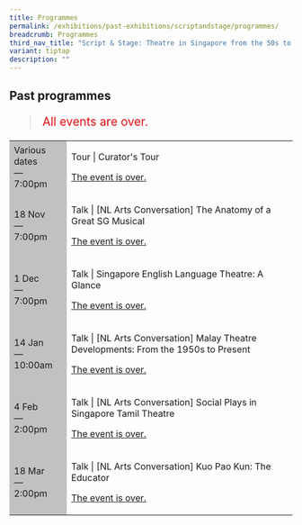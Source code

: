 ```yaml
---
title: Programmes
permalink: /exhibitions/past-exhibitions/scriptandstage/programmes/
breadcrumb: Programmes
third_nav_title: "Script & Stage: Theatre in Singapore from the 50s to 80s"
variant: tiptap
description: ""
---
```

<section class="section__progs">

<div class="container__description">
    <div class="row">
        <div class="col is-10-mobile">

<h2>Past programmes</h2>

<blockquote style="color: #E21216; font-size: 150%;">All events are over.</blockquote>

<table class="table table-v">
    <tbody><tr>
        <td style="background-color: #c1c1c1;">Various dates<br>
            —<br>
            7:00pm</td>
        <td>
            <p>Tour | Curator's Tour</p>
            <p><a href="/programmes/scriptandstage/curator-tours/">The event is over.</a></p>
        </td>
    </tr>
    <tr>
        <td style="background-color: #c1c1c1;">18 Nov<br>
            —<br>
            7:00pm</td>
        <td>
            <p>Talk | [NL Arts Conversation] The Anatomy of a Great SG Musical</p>
            <p><a href="/programmes/scriptandstage/20161118-talk/">The event is over.</a></p>
        </td>
    </tr>       
    <tr>
        <td style="background-color: #c1c1c1;">1 Dec<br>
            —<br>
            7:00pm</td>
        <td>
            <p>Talk | Singapore English Language Theatre: A Glance</p>
            <p><a href="/programmes/scriptandstage/20161201-talk/">The event is over.</a></p>
        </td>
    </tr>    
    <tr>
        <td style="background-color: #c1c1c1;">14 Jan<br>
            —<br>
            10:00am</td>
        <td>
            <p>Talk | [NL Arts Conversation] Malay Theatre Developments: From the 1950s to Present</p>
            <p><a href="/programmes/scriptandstage/20170114-talk/">The event is over.</a></p>
        </td>
    </tr>    
    <tr>
        <td style="background-color: #c1c1c1;">4 Feb<br>
            —<br>
            2:00pm</td>
        <td>
            <p>Talk | [NL Arts Conversation] Social Plays in Singapore Tamil Theatre</p>
            <p><a href="/programmes/scriptandstage/20170204-talk/">The event is over.</a></p>
        </td>
    </tr>     
    <tr>
        <td style="background-color: #c1c1c1;">18 Mar<br>
            —<br>
            2:00pm</td>
        <td>
            <p>Talk | [NL Arts Conversation] Kuo Pao Kun: The Educator</p>
            <p><a href="/programmes/scriptandstage/20170318-talk/">The event is over.</a></p>
        </td>
    </tr>    
</tbody></table>
        </div>
    </div>
</div>
</section>